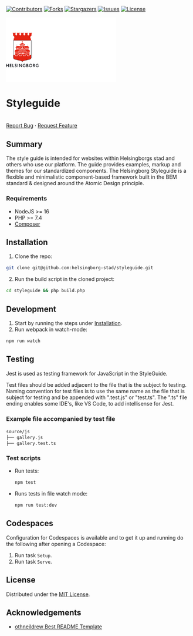 <!-- SHIELDS -->
[![Contributors][contributors-shield]][contributors-url]
[![Forks][forks-shield]][forks-url]
[![Stargazers][stars-shield]][stars-url]
[![Issues][issues-shield]][issues-url]
[![License][license-shield]][license-url]

<p>
  <a href="https://github.com/helsingborg-stad/styleguide">
    <img src="docs/images/hbg-github-logo-combo.png" alt="Logo" width="300">
  </a>
</p>
<h1>Styleguide</h1>
<p>
  <br />
  <a href="https://github.com/helsingborg-stad/styleguide/issues">Report Bug</a>
  ·
  <a href="https://github.com/helsingborg-stad/styleguide/issues">Request Feature</a>
</p>


## Summary
The style guide is intended for websites within Helsingborgs stad and others who use our platform. The guide provides examples, markup and themes for our standardized components. The Helsingborg Styleguide is a flexible and minimalistic component-based framework built in the BEM standard & designed around the Atomic Design principle.

### Requirements

- NodeJS >= 16
- PHP >= 7.4
- [Composer](https://getcomposer.org/)

## Installation
1. Clone the repo:
  ```sh
  git clone git@github.com:helsingborg-stad/styleguide.git
  ```
2. Run the build script in the cloned project:
  ```sh
  cd styleguide && php build.php
  ```

## Development
1. Start by running the steps under [Installation](#installation).
2. Run webpack in watch-mode:
  ```sh
  npm run watch
  ```

## Testing

Jest is used as testing framework for JavaScript in the StyleGuide.

Test files should be added adjacent to the file that is the subject fo testing. Naming convention for test files is to use the same name as the file that is subject for testing and be appended with ".test.js" or "test.ts". The ".ts" file ending enables some IDE's, like VS Code, to add intellisense for Jest.

### Example file accompanied by test file
```
source/js
├── gallery.js
├── gallery.test.ts
```

### Test scripts
* Run tests:
  ```sh
  npm test
  ```
* Runs tests in file watch mode:
  ```sh
  npm run test:dev
  ```

## Codespaces
Configuration for Codespaces is available and to get it up and running do the following after opening a Codespace:
1. Run task `Setup`.
1. Run task `Serve`.

## License
Distributed under the [MIT License][license-url].


## Acknowledgements
- [othneildrew Best README Template](https://github.com/othneildrew/Best-README-Template)


<!-- MARKDOWN LINKS & IMAGES -->
<!-- https://www.markdownguide.org/basic-syntax/#reference-style-links -->
[contributors-shield]: https://img.shields.io/github/contributors/helsingborg-stad/styleguide.svg?style=flat-square
[contributors-url]: https://github.com/helsingborg-stad/styleguide/graphs/contributors
[forks-shield]: https://img.shields.io/github/forks/helsingborg-stad/styleguide.svg?style=flat-square
[forks-url]: https://github.com/helsingborg-stad/styleguide/network/members
[stars-shield]: https://img.shields.io/github/stars/helsingborg-stad/styleguide.svg?style=flat-square
[stars-url]: https://github.com/helsingborg-stad/styleguide/stargazers
[issues-shield]: https://img.shields.io/github/issues/helsingborg-stad/styleguide.svg?style=flat-square
[issues-url]: https://github.com/helsingborg-stad/styleguide/issues
[license-shield]: https://img.shields.io/github/license/helsingborg-stad/styleguide.svg?style=flat-square
[license-url]: https://raw.githubusercontent.com/helsingborg-stad/styleguide/master/LICENSE